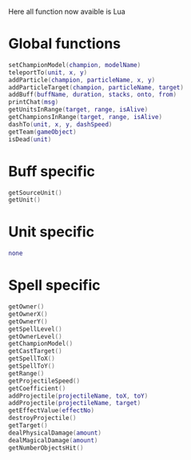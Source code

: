 Here all function now avaible is Lua

# Global functions
```lua
setChampionModel(champion, modelName)
teleportTo(unit, x, y)
addParticle(champion, particleName, x, y)
addParticleTarget(champion, particleName, target)
addBuff(buffName, duration, stacks, onto, from)
printChat(msg)
getUnitsInRange(target, range, isAlive)
getChampionsInRange(target, range, isAlive)
dashTo(unit, x, y, dashSpeed)
getTeam(gameObject)
isDead(unit)
```

# Buff specific
```lua
getSourceUnit()
getUnit()
```

# Unit specific
```lua
none
```

# Spell specific
```lua
getOwner()
getOwnerX()
getOwnerY()
getSpellLevel()
getOwnerLevel()
getChampionModel()
getCastTarget()
getSpellToX()
getSpellToY()
getRange()
getProjectileSpeed()
getCoefficient()
addProjectile(projectileName, toX, toY)
addProjectile(projectileName, target)
getEffectValue(effectNo)
destroyProjectile()
getTarget()
dealPhysicalDamage(amount)
dealMagicalDamage(amount)
getNumberObjectsHit()
```